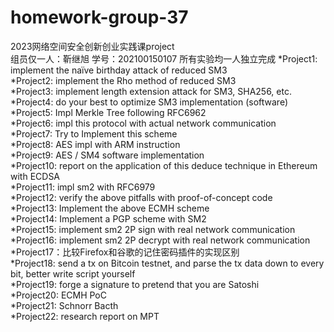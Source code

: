 # homework-group-37
2023网络空间安全创新创业实践课project <br>
组员仅一人：靳继旭 学号：202100150107
所有实验均一人独立完成
*Project1: implement the naïve birthday attack of reduced SM3<br>
*Project2: implement the Rho method of reduced SM3<br>
*Project3: implement length extension attack for SM3, SHA256, etc.<br>
*Project4: do your best to optimize SM3 implementation (software)<br>
*Project5: Impl Merkle Tree following RFC6962<br>
*Project6: impl this protocol with actual network communication<br>
*Project7: Try to Implement this scheme<br>
*Project8: AES impl with ARM instruction<br>
*Project9: AES / SM4 software implementation<br>
*Project10: report on the application of this deduce technique in Ethereum with ECDSA<br>
*Project11: impl sm2 with RFC6979<br>
*Project12: verify the above pitfalls with proof-of-concept code<br>
*Project13: Implement the above ECMH scheme<br>
*Project14: Implement a PGP scheme with SM2<br>
*Project15: implement sm2 2P sign with real network communication<br>
*Project16: implement sm2 2P decrypt with real network communication<br>
*Project17：比较Firefox和谷歌的记住密码插件的实现区别<br>
*Project18: send a tx on Bitcoin testnet, and parse the tx data down to every bit, better write script yourself<br>
*Project19: forge a signature to pretend that you are Satoshi<br>
*Project20: ECMH PoC<br>
*Project21: Schnorr Bacth<br>
*Project22: research report on MPT<br>
